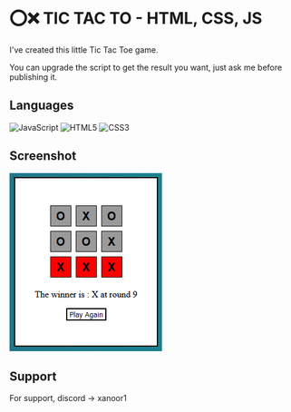 
# ⭕❌ TIC TAC TO - HTML, CSS, JS

I've created this little Tic Tac Toe game.

You can upgrade the script to get the result you want, just ask me before publishing it.

## Languages
![JavaScript](https://img.shields.io/badge/javascript-%23323330.svg?style=for-the-badge&logo=javascript&logoColor=%23F7DF1E)
![HTML5](https://img.shields.io/badge/html5-%23E34F26.svg?style=for-the-badge&logo=html5&logoColor=white)
![CSS3](https://img.shields.io/badge/css3-%231572B6.svg?style=for-the-badge&logo=css3&logoColor=white)

## Screenshot



![App Screenshot](https://github.com/Xanoor/tic-tac-toe/blob/main/Screenshot.png)


## Support

For support, discord -> xanoor1

